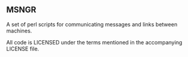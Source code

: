 ## MSNGR

A set of perl scripts for communicating messages and links between machines.


All code is LICENSED under the terms mentioned in the accompanying LICENSE file.
